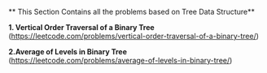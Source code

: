 ** This Section  Contains all the problems based on Tree Data Structure**

**1. Vertical Order Traversal of a Binary Tree**
(https://leetcode.com/problems/vertical-order-traversal-of-a-binary-tree/)

**2.Average of Levels in Binary Tree**
(https://leetcode.com/problems/average-of-levels-in-binary-tree/)





